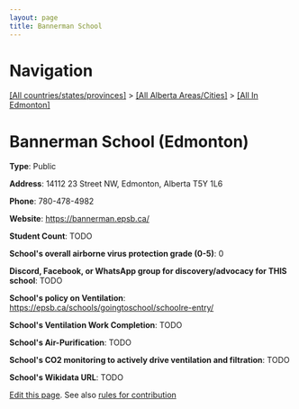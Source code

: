 ```yaml
---
layout: page
title: Bannerman School
---
```

# Navigation

[[All countries/states/provinces]](../../..) > [[All Alberta Areas/Cities]](../..) > [[All In Edmonton]](..)

# Bannerman School (Edmonton)

**Type**: Public

**Address**: 14112 23 Street NW, Edmonton, Alberta T5Y 1L6

**Phone**: 780-478-4982

**Website**: <https://bannerman.epsb.ca/>

**Student Count**: TODO

**School's overall airborne virus protection grade (0-5)**: 0

**Discord, Facebook, or WhatsApp group for discovery/advocacy for THIS school**: TODO

**School's policy on Ventilation**: <https://epsb.ca/schools/goingtoschool/schoolre-entry/>

**School's Ventilation Work Completion**: TODO

**School's Air-Purification**: TODO

**School's CO2 monitoring to actively drive ventilation and filtration**: TODO

**School's Wikidata URL**: TODO


[Edit this page](https://github.com/ventilate-schools/AB/edit/main/./Edmonton/Bannerman_School.md). See also [rules for contribution](../../../contribution-rules/)